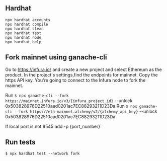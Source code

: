 ## Hardhat 

```shell
npx hardhat accounts
npx hardhat compile
npx hardhat clean
npx hardhat test
npx hardhat node
npx hardhat help
```

## Fork mainnet using ganache-cli

Go to https://infura.io/ and create a new project and select Ethereum as the product. In the project's settings,find the endpoints for mainnet. Copy the https API key. You're going to connect to the Infura node to fork the mainnet.

Run `$ npx ganache-cli --fork https://mainnet.infura.io/v3/{infura_project_id}` --unlock 0x503828976D22510aad0201ac7EC88293211D23Da 
Run `$ npx ganache-cli --fork https://eth-mainnet.alchemy/v2/{alchemy_api_key}` --unlock 0x503828976D22510aad0201ac7EC88293211D23Da 

If local port is not 8545 add -p {port_number}`

## Run tests
```
$ npx hardhat test --network fork
```
